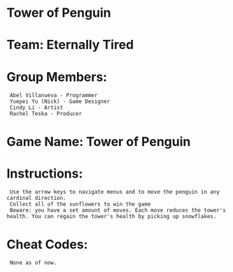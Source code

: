 # Tower of Penguin
# Team: Eternally Tired
# Group Members:
     Abel Villanueva - Programmer
     Yuepei Yu (Nick) - Game Designer
     Cindy Li - Artist
     Rachel Teska - Producer
 
# Game Name: Tower of Penguin
# Instructions:
     Use the arrow keys to navigate menus and to move the penguin in any cardinal direction.
     Collect all of the sunflowers to win the game
     Beware: you have a set amount of moves. Each move reduces the tower's health. You can regain the tower's health by picking up snowflakes.
 
# Cheat Codes:
     None as of now.
